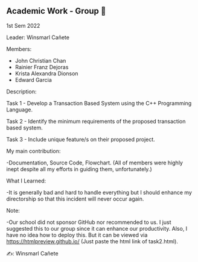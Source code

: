 ## Academic Work - Group 📝

1st Sem 2022

Leader:  Winsmarl Cañete

Members: 
- John Christian Chan 
- Rainier Franz Dejoras
- Krista Alexandra Dionson 
- Edward Garcia
         
         
Description: 

  Task 1 - Develop a Transaction Based System using the C++ Programming Language.
  
  Task 2 - Identify the minimum requirements of the proposed transaction based system.
  
  Task 3 -  Include unique feature/s on their proposed project.

         
         
My main contribution:
        
-Documentation, Source Code, Flowchart. (All of members were highly inept despite all my efforts in guiding them, unfortunately.)
   

What I Learned:

-It is generally bad and hard to handle everything but I should enhance my directorship so that this incident will never occur again.
         
               
Note:

-Our school did not sponsor GitHub nor recommended to us. I just suggested this to our group since it can enhance our productivity.
   Also, I have no idea how to deploy this. But it can be viewed via https://htmlpreview.github.io/ (Just paste the html link of task2.html).
   
✍️: Winsmarl Cañete
